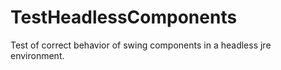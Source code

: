 # TestHeadlessComponents
Test of correct behavior of swing components in a headless jre environment.
